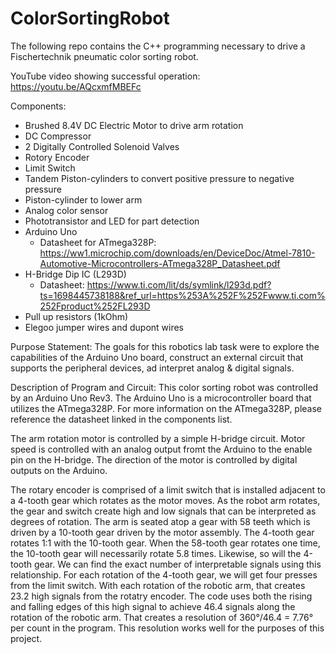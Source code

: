 # ColorSortingRobot
The following repo contains the C++ programming necessary to drive a Fischertechnik pneumatic color sorting robot.

YouTube video showing successful operation:
https://youtu.be/AQcxmfMBEFc

Components:
- Brushed 8.4V DC Electric Motor to drive arm rotation
- DC Compressor
- 2 Digitally Controlled Solenoid Valves
- Rotory Encoder
- Limit Switch
- Tandem Piston-cylinders to convert positive pressure to negative pressure
- Piston-cylinder to lower arm
- Analog color sensor
- Phototransistor and LED for part detection
- Arduino Uno
    - Datasheet for ATmega328P: https://ww1.microchip.com/downloads/en/DeviceDoc/Atmel-7810-Automotive-Microcontrollers-ATmega328P_Datasheet.pdf
- H-Bridge Dip IC (L293D)
    - Datasheet: https://www.ti.com/lit/ds/symlink/l293d.pdf?ts=1698445738188&ref_url=https%253A%252F%252Fwww.ti.com%252Fproduct%252FL293D
- Pull up resistors (1kOhm)
- Elegoo jumper wires and dupont wires

Purpose Statement:
The goals for this robotics lab task were to explore the capabilities of the Arduino Uno board, construct an external circuit that supports the peripheral devices, ad interpret analog & digital signals. 

Description of Program and Circuit:
This color sorting robot was controlled by an Arduino Uno Rev3. The Arduino Uno is a microcontroller board that utilizes the ATmega328P. For more information on the ATmega328P, please reference the datasheet linked in the components list. 

The arm rotation motor is controlled by a simple H-bridge circuit. Motor speed is controlled with an analog output fromt the Arduino to the enable pin on the H-bridge. The direction of the motor is controlled by digital outputs on the Arduino. 

The rotary encoder is comprised of a limit switch that is installed adjacent to a 4-tooth gear which rotates as the motor moves. As the robot arm rotates, the gear and switch create high and low signals that can be interpreted as degrees of rotation. The arm is seated atop a gear with 58 teeth which is driven by a 10-tooth gear driven by the motor assembly. The 4-tooth gear rotates 1:1 with the 10-tooth gear. When the 58-tooth gear rotates one time, the 10-tooth gear will necessarily rotate 5.8 times. Likewise, so will the 4-tooth gear. We can find the exact number of interpretable signals using this relationship. For each rotation of the 4-tooth gear, we will get four presses from the limit switch. With each rotation of the robotic arm, that creates 23.2 high signals from the rotatry encoder. The code uses both the rising and falling edges of this high signal to achieve 46.4 signals along the rotation of the robotic arm. That creates a resolution of 360°/46.4 = 7.76° per count in the program. This resolution works well for the purposes of this project.
